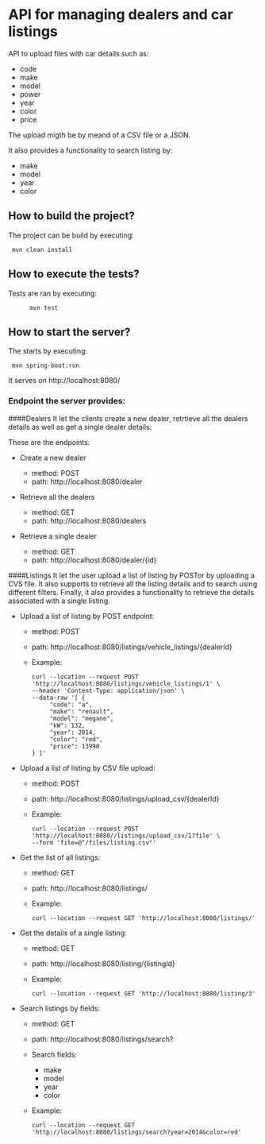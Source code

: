 # API for managing dealers and car listings
API to upload files with car details such as:

- code
- make
- model
- power
- year
- color
- price

The upload migth be by meand of a CSV file or a JSON.

It also provides a functionality to search listing by:
- make
- model
- year
- color

## How to build the project?
The project can be build by executing:
    
     mvn clean install 

## How to execute the tests?
Tests are ran by executing:
          
          mvn test
          
## How to start the server?
The starts by executing:
    
     mvn spring-boot:run     
     
It serves on http://localhost:8080/

### Endpoint the server provides:

####Dealers
It let the clients create a new dealer, retrtieve all the dealers details as well as get a single dealer details:

These are the endpoints:

- Create a new dealer
    - method: POST
    - path: http://localhost:8080/dealer
    
- Retrieve all the dealers
    - method: GET
    - path: http://localhost:8080/dealers 
    
- Retrieve a single dealer
    - method: GET
    - path: http://localhost:8080/dealer/{id}      


####Listings 
It let the user upload a list of listing by POSTor by uploading a CVS file.
It also supports to retrieve all the listing details and to search using different filters.
Finally, it also provides a functionality to retrieve the details associated with a single listing.

- Upload a list of listing by POST endpoint:
    - method: POST
    - path: http://localhost:8080/listings/vehicle_listings/{dealerId}
    - Example:
          
          curl --location --request POST 'http://localhost:8080/listings/vehicle_listings/1' \
          --header 'Content-Type: application/json' \
          --data-raw '[ {
               "code": "a", 
               "make": "renault", 
               "model": "megane", 
               "kW": 132,
               "year": 2014, 
               "color": "red", 
               "price": 13990 
          } ]'

- Upload a list of listing by CSV file upload:
    - method: POST
    - path: http://localhost:8080/listings/upload_csv/{dealerId}
    - Example:
          
          curl --location --request POST 'http://localhost:8080//listings/upload_csv/1?file' \
          --form 'file=@"/files/listing.csv"'
          
- Get the list of all listings:
    - method: GET
    - path: http://localhost:8080/listings/
    - Example:
          
          curl --location --request GET 'http://localhost:8080/listings/'          

- Get the details of a single listing:
    - method: GET
    - path: http://localhost:8080/listing/{listingId}
    - Example:
          
          curl --location --request GET 'http://localhost:8080/listing/3'          

- Search listings by fields:
    - method: GET
    - path: http://localhost:8080/listings/search?
    - Search fields:
        - make
        - model
        - year
        - color
    - Example:
          
          curl --location --request GET 'http://localhost:8080/listings/search?year=2014&color=red'          


       

  

